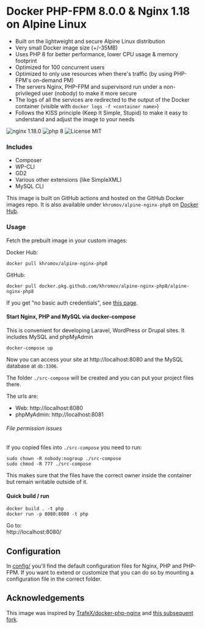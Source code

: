 # Docker PHP-FPM 8.0.0 & Nginx 1.18 on Alpine Linux

* Built on the lightweight and secure Alpine Linux distribution
* Very small Docker image size (+/-35MB)
* Uses PHP 8 for better performance, lower CPU usage & memory footprint
* Optimized for 100 concurrent users
* Optimized to only use resources when there's traffic (by using PHP-FPM's on-demand PM)
* The servers Nginx, PHP-FPM and supervisord run under a non-privileged user (nobody) to make it more secure
* The logs of all the services are redirected to the output of the Docker container (visible with `docker logs -f <container name>`)
* Follows the KISS principle (Keep It Simple, Stupid) to make it easy to understand and adjust the image to your needs

![nginx 1.18.0](https://img.shields.io/badge/nginx-1.18-brightgreen.svg)
![php 8](https://img.shields.io/badge/php-8-brightgreen.svg)
![License MIT](https://img.shields.io/badge/license-MIT-blue.svg)

### Includes

* Composer
* WP-CLI
* GD2
* Various other extensions (like SimpleXML)
* MySQL CLI

This image is built on GitHub actions and hosted on the GitHub Docker images repo. It is also available under `khromov/alpine-nginx-php8` on [Docker Hub](https://hub.docker.com/r/khromov/alpine-nginx-php8).

### Usage

Fetch the prebuilt image in your custom images:

Docker Hub:

```
docker pull khromov/alpine-nginx-php8
```

GitHub:
```
docker pull docker.pkg.github.com/khromov/alpine-nginx-php8/alpine-nginx-php8
```

If you get "no basic auth credentials", see [this page](https://docs.github.com/en/free-pro-team@latest/packages/using-github-packages-with-your-projects-ecosystem/configuring-docker-for-use-with-github-packages).

#### Start Nginx, PHP and MySQL via docker-compose

This is convenient for developing Laravel, WordPress or Drupal sites. It includes MySQL and phpMyAdmin

```
docker-compose up
```

Now you can access your site at http://localhost:8080 and the MySQL database at `db:3306`.

The folder `./src-compose` will be created and you can put your project files there.

The urls are:
* Web: http://localhost:8080
* phpMyAdmin: http://localhost:8081

###### File permission issues

If you copied files into `./src-compose` you need to run:

```
sudo chown -R nobody:nogroup ./src-compose
sudo chmod -R 777 ./src-compose
```

This makes sure that the files have the correct owner inside the container but remain writable outside of it.

#### Quick build / run

```
docker build . -t php 
docker run -p 8080:8080 -t php
```

Go to:  
http://localhost:8080/

## Configuration
In [config/](config/) you'll find the default configuration files for Nginx, PHP and PHP-FPM.
If you want to extend or customize that you can do so by mounting a configuration file in the correct folder.

## Acknowledgements

This image was inspired by [TrafeX/docker-php-nginx](https://github.com/TrafeX/docker-php-nginx) and [this subsequent fork](https://github.com/khromov/docker-php-nginx).
